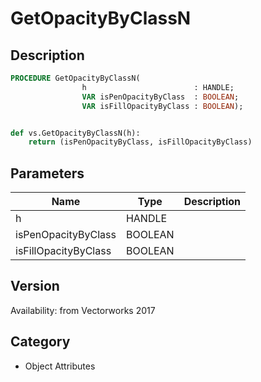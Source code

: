 # GetOpacityByClassN

## Description
```pascal
PROCEDURE GetOpacityByClassN(
				h                        : HANDLE;
				VAR isPenOpacityByClass  : BOOLEAN;
				VAR isFillOpacityByClass : BOOLEAN);
```

```python

def vs.GetOpacityByClassN(h):
    return (isPenOpacityByClass, isFillOpacityByClass)
```

## Parameters
|Name|Type|Description|
|---|---|---|
|h|HANDLE||
|isPenOpacityByClass|BOOLEAN||
|isFillOpacityByClass|BOOLEAN||

## Version
Availability: from Vectorworks 2017
## Category
* Object Attributes


